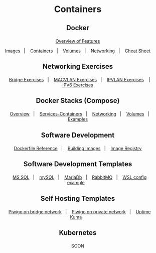 <h1 align="center">
    <p>Containers<p>
</h1>

<h2 align="center">
     <p>Docker<p>
</h2>

<div align="center">

&nbsp;&nbsp;&nbsp;[Overview of Features](docker/Overview.md)&nbsp;&nbsp;&nbsp;
</div>

<div align="center">

&nbsp;&nbsp;&nbsp;[Images](docker/Images.md)&nbsp;&nbsp;&nbsp;|
&nbsp;&nbsp;&nbsp;[Containers](docker/Containers.md)&nbsp;&nbsp;&nbsp;|
&nbsp;&nbsp;&nbsp;[Volumes](docker/Volumes.md)&nbsp;&nbsp;&nbsp;|
&nbsp;&nbsp;&nbsp;[Networking](docker/Networking.md)&nbsp;&nbsp;&nbsp;|
&nbsp;&nbsp;&nbsp;[Cheat Sheet](docker/Cheatsheet.md)&nbsp;&nbsp;&nbsp;
</div>


<h2 align="center">
     <p>Networking Exercises<p>
</h2>

<div align="center">

&nbsp;&nbsp;&nbsp;[Bridge Exercises](docker/Networking/Bridge_Exercises.md)&nbsp;&nbsp;&nbsp;|
&nbsp;&nbsp;&nbsp;[MACVLAN Exercises](docker/Networking/MACVLAN_Exercises.md)&nbsp;&nbsp;&nbsp;|
&nbsp;&nbsp;&nbsp;[IPVLAN Exercises](docker/Networking/IPVLAN_Exercises.md)&nbsp;&nbsp;&nbsp; |
&nbsp;&nbsp;&nbsp;[IPV6 Exercises](docker/Networking/IPV6_NETWORKING.md)&nbsp;&nbsp;&nbsp;


<h2 align="center">
     <p>Docker Stacks (Compose)<p>
</h2>

<div align="center">

&nbsp;&nbsp;&nbsp;[Overview](docker/Stacks/compose.md)&nbsp;&nbsp;&nbsp;|
&nbsp;&nbsp;&nbsp;[Services-Containers](docker/Stacks/service_container.md)&nbsp;&nbsp;&nbsp;|
&nbsp;&nbsp;&nbsp;[Networking](docker/Stacks/stack_network.md)&nbsp;&nbsp;&nbsp;|
&nbsp;&nbsp;&nbsp;[Volumes](docker/Stacks/stack_volume.md)&nbsp;&nbsp;&nbsp;|
&nbsp;&nbsp;&nbsp;[Examples](docker/Stacks/stacks_exercises.md)&nbsp;&nbsp;&nbsp;
</div>


<h2 align="center">
     <p>Software Development<p>
</h2>

<div align="center">

&nbsp;&nbsp;&nbsp;[Dockerfile Reference](docker/Development/Dockerfile_reference.md)&nbsp;&nbsp;&nbsp;|
&nbsp;&nbsp;&nbsp;[Building Images](docker/Development/Building_Images.md)&nbsp;&nbsp;&nbsp;|
&nbsp;&nbsp;&nbsp;[Image Registry](docker/Development/Image_Registry.md)&nbsp;&nbsp;&nbsp;
</div>


<h2 align="center">
     <p>Software Development Templates<p>
</h2>

<div align="center">

&nbsp;&nbsp;&nbsp;[MS SQL](docker/DevTemplates/mssql.yml)&nbsp;&nbsp;&nbsp;|
&nbsp;&nbsp;&nbsp;[mySQL](docker/DevTemplates/mysql.yml)&nbsp;&nbsp;&nbsp;|
&nbsp;&nbsp;&nbsp;[MariaDb](docker/DevTemplates/mariadb.yml)&nbsp;&nbsp;&nbsp;|
&nbsp;&nbsp;&nbsp;[RabbitMQ](docker/DevTemplates/rabbitmq.yml)&nbsp;&nbsp;&nbsp;|
&nbsp;&nbsp;&nbsp;[WSL config example](docker/DevTemplates/.wslconfig)&nbsp;&nbsp;&nbsp;
</div>


<h2 align="center">
     <p>Self Hosting Templates<p>
</h2>

<div align="center">

&nbsp;&nbsp;&nbsp;[Piwigo on bridge network](docker/SelfHostingTemplates/piwigo_bridge.yml)&nbsp;&nbsp;&nbsp;|
&nbsp;&nbsp;&nbsp;[Piwigo on private network](docker/SelfHostingTemplates/piwigo_selfnet.yml)&nbsp;&nbsp;&nbsp;|
&nbsp;&nbsp;&nbsp;[Uptime Kuma](docker/SelfHostingTemplates/uptimekuma.yml)&nbsp;&nbsp;&nbsp;
</div>

<h2 align="center">
     <p>Kubernetes<p>
</h2>

<div align="center">

SOON

</div>